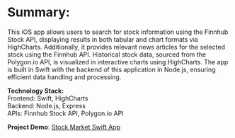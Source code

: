 # **Summary:**<br/>
This iOS app allows users to search for stock information using the Finnhub Stock API, displaying results in both tabular and chart formats via HighCharts. Additionally, it provides relevant news articles for the selected stock using the Finnhub API. Historical stock data, sourced from the Polygon.io API, is visualized in interactive charts using HighCharts. The app is built in Swift with the backend of this application in Node.js, ensuring efficient data handling and processing.

**Technology Stack:**<br/>
Frontend: Swift, HighCharts<br/>
Backend: Node.js, Express <br/>
APIs: Finnhub Stock API, Polygon.io API

**Project Demo**: [Stock Market Swift App](https://www.youtube.com/watch?v=L66amPhUepc&list=LL&index=1&t=84s)
